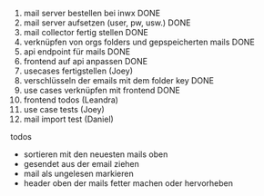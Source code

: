 1. mail server bestellen bei inwx DONE
2. mail server aufsetzen (user, pw, usw.) DONE
3. mail collector fertig stellen DONE
4. verknüpfen von orgs folders und gepspeicherten mails DONE
5. api endpoint für mails DONE
6. frontend auf api anpassen DONE
7. usecases fertigstellen (Joey)
8. verschlüsseln der emails mit dem folder key DONE
9. use cases verknüpfen mit frontend DONE
10. frontend todos (Leandra)
11. use case tests (Joey)
12. mail import test (Daniel)


todos
- sortieren mit den neuesten mails oben
- gesendet aus der email ziehen
- mail als ungelesen markieren
- header oben der mails fetter machen oder hervorheben

